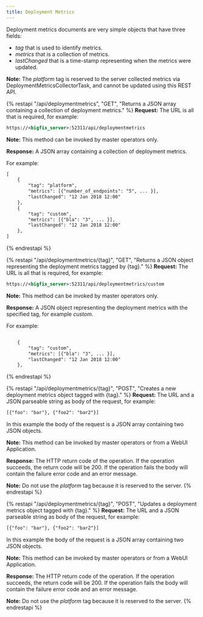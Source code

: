 ```yaml
---
title: Deployment Metrics
---
```


Deployment metrics documents are very simple objects that have three fields: 

- *tag* that is used to identify metrics.
- *metrics* that is a collection of metrics.
- *lastChanged* that is a time-stamp representing when the metrics were updated.

**Note:** The *platform* tag is reserved to the server collected metrics via DeploymentMetricsCollectorTask, and cannot be updated using this REST API.

{% restapi "/api/deploymentmetrics", "GET", "Returns a JSON array containing a collection of deployment metrics." %}
**Request:** The URL is all that is required, for example:

```xml
https://<bigfix_server>:52311/api/deploymentmetrics
```

**Note:** This method can be invoked by master operators only.

**Response:** A JSON array containing a collection of deployment metrics.

For example:

```xml
[
	{
		"tag": "platform",
		"metrics": [{"number_of_endpoints": "5", ... }],
		"lastChanged": "12 Jan 2018 12:00"
	},
	{
		"tag": "custom",
		"metrics": [{"bla": "3", ... }],
		"lastChanged": "12 Jan 2018 12:00"
	},
]
```

{% endrestapi %}

{% restapi "/api/deploymentmetrics/{tag}", "GET", "Returns a JSON object representing the deployment metrics tagged by {tag}." %}
**Request:** The URL is all that is required, for example:

```xml
https://<bigfix_server>:52311/api/deploymentmetrics/custom
```

**Note:** This method can be invoked by master operators only.

**Response:** A JSON object representing the deployment metrics with the specified tag, for example *custom*.

For example:

```xml

	{
		"tag": "custom",
		"metrics": [{"bla": "3", ... }],
		"lastChanged": "12 Jan 2018 12:00"
	},

```

{% endrestapi %}

{% restapi "/api/deploymentmetrics/{tag}", "POST", "Creates a new deployment metrics object tagged with {tag}." %}
**Request:** The URL and a JSON parseable string as body of the request, for example:

```xml
[{"foo": "bar"}, {"foo2": "bar2"}]
```

In this example the body of the request is a JSON array containing two JSON objects. 

**Note:** This method can be invoked by master operators or from a WebUI Application.

**Response:** The HTTP return code of the operation. If the operation succeeds, the return code will be 200. If the operation fails the body will contain the failure error code and an error message. 

**Note:** Do not use the *platform* tag because it is reserved to the server. 
{% endrestapi %}

{% restapi "/api/deploymentmetrics/{tag}", "POST", "Updates a deployment metrics object tagged with {tag}." %}
**Request:** The URL and a JSON parseable string as body of the request, for example:

```xml
[{"foo": "bar"}, {"foo2": "bar2"}]
```

In this example the body of the request is a JSON array containing two JSON objects.

**Note:** This method can be invoked by master operators or from a WebUI Application.

**Response:** The HTTP return code of the operation. If the operation succeeds, the return code will be 200. If the operation fails the body will contain the failure error code and an error message. 

**Note:** Do not use the *platform* tag because it is reserved to the server. 
{% endrestapi %}
